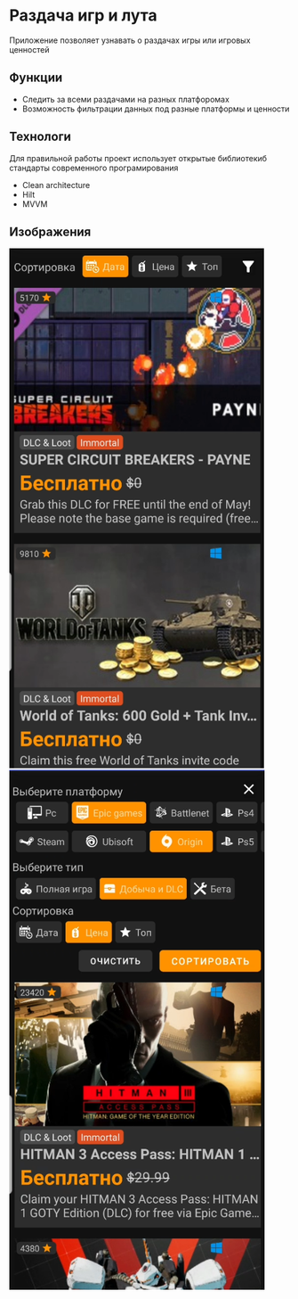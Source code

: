 # Раздача игр и лута
Приложение позволяет узнавать о раздачах игры или игровых ценностей

## Функции
- Следить за всеми раздачами на разных платфоромах
- Возможность фильтрации данных под разные платформы и ценности

## Технологи

Для правильной работы проект использует открытые библиотекиб стандарты современного програмирования 
- Clean architecture
- Hilt
- MVVM

## Изображения

![Def](https://github.com/Maandraj/GiveawayApp/blob/master/Images/Def.png?raw=false)
![Filter](https://github.com/Maandraj/GiveawayApp/blob/master/Images/Filter.png?raw=false)

